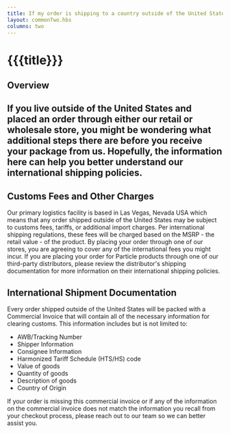 ```yaml
---
title: If my order is shipping to a country outside of the United States, what do I need to know?
layout: commonTwo.hbs
columns: two
---
```


# {{{title}}}
## Overview

## If you live outside of the United States and placed an order through either our retail or wholesale store, you might be wondering what additional steps there are before you receive your package from us. Hopefully, the information here can help you better understand our international shipping policies.

## Customs Fees and Other Charges

Our primary logistics facility is based in Las Vegas, Nevada USA which means that any order shipped outside of the United States may be subject to customs fees, tariffs, or additional import charges. Per international shipping regulations, these fees will be charged based on the MSRP - the retail value - of the product. By placing your order through one of our stores, you are agreeing to cover any of the international fees you might incur. If you are placing your order for Particle products through one of our third-party distributors, please review the distributor's shipping documentation for more information on their international shipping policies.

## International Shipment Documentation

Every order shipped outside of the United States will be packed with a Commercial Invoice that will contain all of the necessary information for clearing customs. This information includes but is not limited to:

* AWB/Tracking Number
* Shipper Information
* Consignee Information
* Harmonized Tariff Schedule (HTS/HS) code
* Value of goods
* Quantity of goods
* Description of goods
* Country of Origin

If your order is missing this commercial invoice or if any of the information on the commercial invoice does not match the information you recall from your checkout process, please reach out to our team so we can better assist you. 
